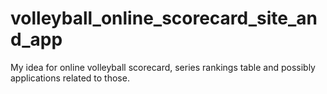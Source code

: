 # volleyball_online_scorecard_site_and_app
My idea for online volleyball scorecard, series rankings table and possibly applications related to those.
